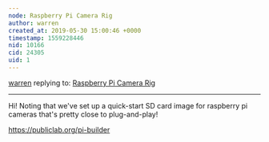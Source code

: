 ```yaml
---
node: Raspberry Pi Camera Rig
author: warren
created_at: 2019-05-30 15:00:46 +0000
timestamp: 1559228446
nid: 10166
cid: 24305
uid: 1
---
```




[warren](../profile/warren) replying to: [Raspberry Pi Camera Rig](../notes/SeanKMcGinnis/03-12-2014/raspberry-pi-camera-rig)

----
 Hi! Noting that we've set up a quick-start SD card image for raspberry pi cameras that's pretty close to plug-and-play!

https://publiclab.org/pi-builder